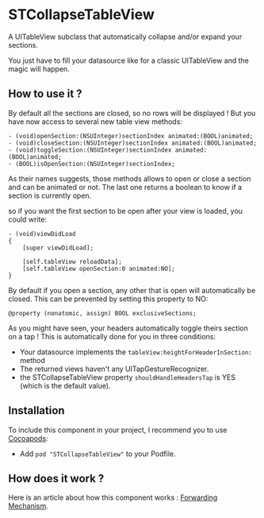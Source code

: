 STCollapseTableView
===============

A UITableView subclass that automatically collapse and/or expand your sections.

You just have to fill your datasource like for a classic UITableView and the magic will happen.

## How to use it ?

By default all the sections are closed, so no rows will be displayed !
But you have now access to several new table view methods:

```
- (void)openSection:(NSUInteger)sectionIndex animated:(BOOL)animated;
- (void)closeSection:(NSUInteger)sectionIndex animated:(BOOL)animated;
- (void)toggleSection:(NSUInteger)sectionIndex animated:(BOOL)animated;
- (BOOL)isOpenSection:(NSUInteger)sectionIndex;
```
As their names suggests, those methods allows to open or close a section and can be animated or not. The last one returns a boolean to know if a section is currently open.

so if you want the first section to be open after your view is loaded, you could write:

```
- (void)viewDidLoad
{
    [super viewDidLoad];
    
    [self.tableView reloadData];
    [self.tableView openSection:0 animated:NO];
}
```

By default if you open a section, any other that is open will automatically be closed.
This can be prevented by setting this property to NO:

```
@property (nonatomic, assign) BOOL exclusiveSections;
```

As you might have seen, your headers automatically toggle theirs section on a tap !
This is automatically done for you in three conditions:
* Your datasource implements the `tableView:heightForHeaderInSection:` method
* The returned views haven't any UITapGestureRecognizer.
* the STCollapseTableView property `shouldHandleHeadersTap` is YES (which is the default value).

## Installation

To include this component in your project, I recommend you to use [Cocoapods](http://cocoapods.org):
* Add `pod "STCollapseTableView"` to your Podfile.

## How does it work ?

Here is an article about how this component works : [Forwarding Mechanism](http://www.isoftom.com/2013/08/forwarding-mechanism.html).
